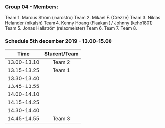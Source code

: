 ### Group 04 - Members:
Team 1. Marcus Ström (marcstro)
Team 2. Mikael F. (Crezze)
Team 3. Niklas Helander (nikalsh)
Team 4. Kenny Hoang (Flaakan ) / Johnny (keho1801)
Team 5. Jonas Hallström (relaxmeister)
Team 6. 
Team 7. 
Team 8. 

### Schedule 5th december 2019 - 13.00-15.00


| Time        |  Student/Team | 
|-------------|:-------------:|
| 13.00-13.10 | Team 2        |
| 13.15-13.25 | Team 1        |
| 13.30-13.40 |               |
| 13.45-13.55 |               |
| 14.00-14.10 |               |
| 14.15-14.25 |               |
| 14.30-14.40 |               |
| 14.45-14.55 |  Team 3       |
